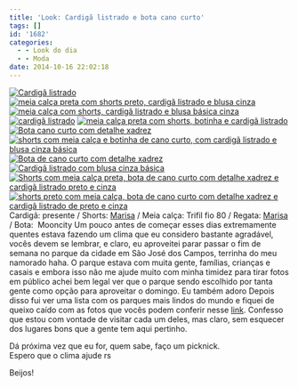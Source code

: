 ```yaml
---
title: 'Look: Cardigã listrado e bota cano curto'
tags: []
id: '1682'
categories:
  - - Look do dia
  - - Moda
date: 2014-10-16 22:02:18
---
```


[![Cardigã listrado ](/images/2014/10/DSC03325.jpg)](/images/2014/10/DSC03325.jpg) [![meia calça preta com shorts preto, cardigã listrado e blusa cinza ](/images/2014/10/DSC03307.jpg)](/images/2014/10/DSC03307.jpg) [![meia calça com shorts, cardigã listrado e blusa básica cinza](/images/2014/10/DSC03308.jpg)](/images/2014/10/DSC03308.jpg) [![cardigã listrado ](/images/2014/10/DSC03305.jpg)](/images/2014/10/DSC03305.jpg) [![meia calça preta com shorts, botinha e cardigã listrado ](/images/2014/10/DSC03311.jpg)](/images/2014/10/DSC03311.jpg)[![Bota cano curto com detalhe xadrez ](/images/2014/10/DSC03313.jpg)](/images/2014/10/DSC03313.jpg) [![shorts com meia calça e botinha de cano curto, com cardigã listrado e blusa cinza básica ](/images/2014/10/DSC03320.jpg)](/images/2014/10/DSC03320.jpg)[![Bota de cano curto com detalhe xadrez ](/images/2014/10/DSC03315.jpg)](/images/2014/10/DSC03315.jpg) [![Cardigã listrado com blusa cinza básica ](/images/2014/10/DSC03316.jpg)](/images/2014/10/DSC03316.jpg)[![Shorts com meia calça preta, bota de cano curto com detalhe xadrez e cardigã listrado preto e cinza ](/images/2014/10/DSC03321.jpg)](/images/2014/10/DSC03321.jpg) [![shorts preto com meia calça, bota de cano curto com detalhe xadrez e cardigã listrado de preto e cinza ](/images/2014/10/DSC03323.jpg)](/images/2014/10/DSC03323.jpg)Cardigã: presente / Shorts: [Marisa](http://www.marisa.com.br/ "Marisa") / Meia calça: Trifil fio 80 / Regata: [Marisa](http://www.marisa.com.br/ "Marisa") / Bota:  Mooncity Um pouco antes de começar esses dias extremamente quentes estava fazendo um clima que eu considero bastante agradável, vocês devem se lembrar, e claro, eu aproveitei parar passar o fim de semana no parque da cidade em São José dos Campos, terrinha do meu namorado haha. O parque estava com muita gente, famílias, crianças e casais e embora isso não me ajude muito com minha timidez para tirar fotos em público achei bem legal ver que o parque sendo escolhido por tanta gente como opção para aproveitar o domingo. Eu também adoro Depois disso fui ver uma lista com os parques mais lindos do mundo e fiquei de queixo caído com as fotos que vocês podem conferir nesse [link](http://hypescience.com/os-10-parques-urbanos-mais-lindos-do-mundo "link"). Confesso que estou com vontade de visitar cada um deles, mas claro, sem esquecer dos lugares bons que a gente tem aqui pertinho.  
  
Dá próxima vez que eu for, quem sabe, faço um picknick.  
Espero que o clima ajude rs  
  
Beijos!
